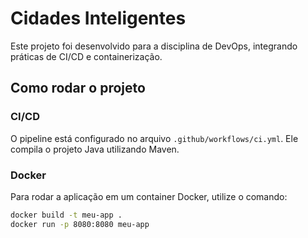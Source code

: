 
# Cidades Inteligentes

Este projeto foi desenvolvido para a disciplina de DevOps, integrando práticas de CI/CD e containerização.

## Como rodar o projeto

### CI/CD
O pipeline está configurado no arquivo `.github/workflows/ci.yml`. Ele compila o projeto Java utilizando Maven.

### Docker
Para rodar a aplicação em um container Docker, utilize o comando:
```bash
docker build -t meu-app .
docker run -p 8080:8080 meu-app
```
